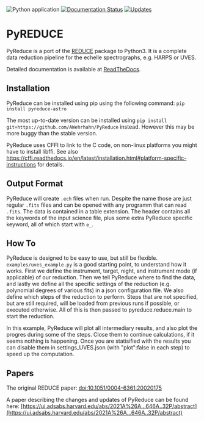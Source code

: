 ![Python application](https://github.com/ivh/PyReduce/workflows/Python%20application/badge.svg)
[![Documentation Status](https://readthedocs.org/projects/pyreduce-astro/badge/?version=latest)](https://pyreduce-astro.readthedocs.io/en/latest/?badge=latest)
[![Updates](https://pyup.io/repos/github/ivh/PyReduce/shield.svg)](https://pyup.io/repos/github/ivh/PyReduce/)

# PyREDUCE

PyReduce is a port of the [REDUCE](http://www.astro.uu.se/~piskunov/RESEARCH/REDUCE/) package to Python3.
It is a complete data reduction pipeline for the echelle spectrographs, e.g. HARPS or UVES.

Detailed documentation is available at [ReadTheDocs](https://pyreduce-astro.readthedocs.io/en/latest/index.html).

Installation
------------
PyReduce can be installed using pip using the following command: ``pip install pyreduce-astro``

The most up-to-date version can be installed using ``pip install git+https://github.com/AWehrhahn/PyReduce`` instead. However this may be more buggy than the stable version.

PyReduce uses CFFI to link to the C code, on non-linux platforms you might have to install libffi.
See also https://cffi.readthedocs.io/en/latest/installation.html#platform-specific-instructions for details.

Output Format
-------------
PyReduce will create ``.ech`` files when run. Despite the name those are just regular ``.fits`` files and can be opened with any programm that can read ``.fits``. The data is contained in a table extension. The header contains all the keywords of the input science file, plus some extra PyReduce specific keyword, all of which start with ``e_``.

How To
------
PyReduce is designed to be easy to use, but still be flexible.
``examples/uves_example.py`` is a good starting point, to understand how it works.
First we define the instrument, target, night, and instrument mode (if applicable) of our reduction. Then we tell PyReduce where to find the data, and lastly we define all the specific settings of the reduction (e.g. polynomial degrees of various fits) in a json configuration file.
We also define which steps of the reduction to perform. Steps that are not specified, but are still required, will be loaded from previous runs if possible, or executed otherwise.
All of this is then passed to pyreduce.reduce.main to start the reduction.

In this example, PyReduce will plot all intermediary results, and also plot the progres during some of the steps. Close them to continue calculations, if it seems nothing is happening. Once you are statisified with the results you can disable them in settings_UVES.json (with "plot":false in each step) to speed up the computation.

Papers
------
The original REDUCE paper: [doi:10.1051/0004-6361:20020175](https://doi.org/10.1051/0004-6361:20020175)

A paper describing the changes and updates of PyReduce can be found here: [https://ui.adsabs.harvard.edu/abs/2021A%26A...646A..32P/abstract](https://ui.adsabs.harvard.edu/abs/2021A%26A...646A..32P/abstract)

